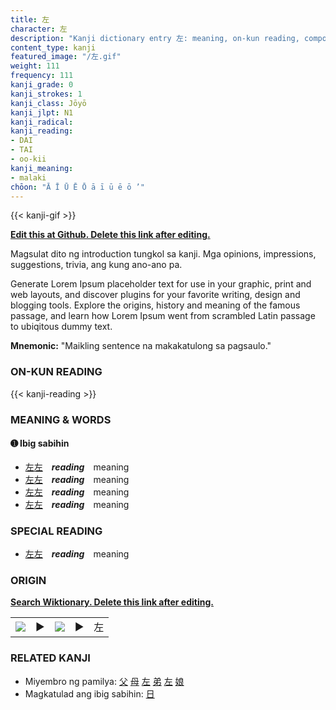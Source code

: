 ```yaml
---
title: 左
character: 左
description: "Kanji dictionary entry 左: meaning, on-kun reading, compounds, origin, related kanji"
content_type: kanji
featured_image: "/左.gif"
weight: 111
frequency: 111
kanji_grade: 0
kanji_strokes: 1
kanji_class: Jōyō
kanji_jlpt: N1
kanji_radical: 
kanji_reading: 
- DAI
- TAI
- oo-kii
kanji_meaning:
- malaki
chōon: "Ā Ī Ū Ē Ō ā ī ū ē ō ’"
---
```

[//]: # (Don't edit the line below. Kanji animated GIF code is automatically generated.)
{{< kanji-gif >}}

[//]: # (Edit below this line.)

**[Edit this at Github. Delete this link after editing.](https://github.com/tim0g/tim/tree/main/content/kanji/左/index.md)**

Magsulat dito ng introduction tungkol sa kanji. Mga opinions, impressions, suggestions, trivia, ang kung ano-ano pa.

Generate Lorem Ipsum placeholder text for use in your graphic, print and web layouts, and discover plugins for your favorite writing, design and blogging tools. Explore the origins, history and meaning of the famous passage, and learn how Lorem Ipsum went from scrambled Latin passage to ubiqitous dummy text.
 
**Mnemonic:** "Maikling sentence na makakatulong sa pagsaulo."

### ON-KUN READING

[//]: # (Don't edit the line below. ON-KUN READING code is automatically generated.)
{{< kanji-reading >}}

### MEANING & WORDS

#### ➊ **Ibig sabihin**
  - [左](../左)[左](../左)　***reading***　meaning
  - [左](../左)[左](../左)　***reading***　meaning
  - [左](../左)[左](../左)　***reading***　meaning
  - [左](../左)[左](../左)　***reading***　meaning

### SPECIAL READING
  - [左](../左)[左](../左)　***reading***　meaning

### ORIGIN

**[Search Wiktionary. Delete this link after editing.](https://wiktionary.org/wiki/左)**
<table class="kanji-table"><tr><td>
<img src="60px-左-bronze.svg.png">
</td><td>▶</td><td>
<img src="60px-左-oracle.svg.png">
</td><td>▶</td>
<td class="kanji-origin">左</td>
</tr></table>

### RELATED KANJI
- Miyembro ng pamilya: [父](../父) [母](../母) [左](../左) [弟](../弟) [左](../左) [娘](../娘)
- Magkatulad ang ibig sabihin: [日](../日)
